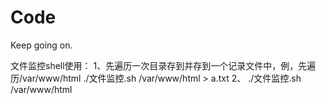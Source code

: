 # Code
Keep going on.

文件监控shell使用：
1、先遍历一次目录存到并存到一个记录文件中，例，先遍历/var/www/html
./文件监控.sh /var/www/html > a.txt
2、 ./文件监控.sh /var/www/html
